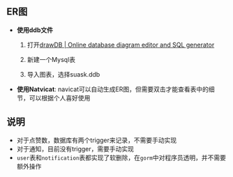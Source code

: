 ## ER图

* **使用ddb文件**

  	1. 打开[drawDB | Online database diagram editor and SQL generator](https://drawdb.vercel.app/)

  2. 新建一个Mysql表
  3. 导入图表，选择suask.ddb

* **使用Natvicat**: navicat可以自动生成ER图，但需要双击才能查看表中的细节，可以根据个人喜好使用



## 说明

* 对于点赞数，数据库有两个trigger来记录，不需要手动实现
* 对于通知，目前没有trigger，需要手动实现
* `user`表和`notification`表都实现了软删除，在`gorm`中对程序员透明，并不需要额外操作